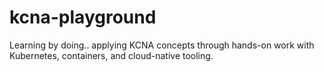 # kcna-playground
Learning by doing.. applying KCNA concepts through hands-on work with Kubernetes, containers, and cloud-native tooling.
